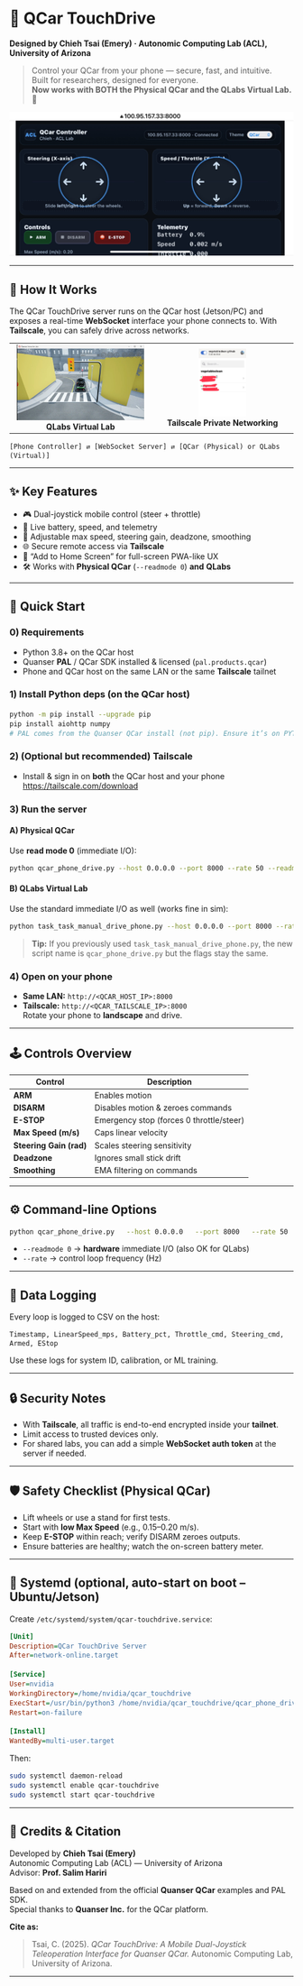 
# 🚗 QCar TouchDrive  
**Designed by Chieh Tsai (Emery) · Autonomic Computing Lab (ACL), University of Arizona**

> Control your QCar from your phone — secure, fast, and intuitive.  
> Built for researchers, designed for everyone.  
> **Now works with BOTH the Physical QCar and the QLabs Virtual Lab.** 🎉

![Mobile Controller UI](app.jpg)

---

## 🧩 How It Works
The QCar TouchDrive server runs on the QCar host (Jetson/PC) and exposes a real-time **WebSocket** interface your phone connects to. With **Tailscale**, you can safely drive across networks.

<div align="center">
<table>
<tr>
<td align="center" width="50%">
<img src="qlab.jpg" alt="QCar Virtual Lab Demo" width="95%"><br>
<b>QLabs Virtual Lab</b>
</td>
<td align="center" width="50%">
<img src="tailscale.jpg" alt="Tailscale Demo" width="35%"><br>
<b>Tailscale Private Networking</b>
</td>
</tr>
</table>
</div>

```
[Phone Controller] ⇄ [WebSocket Server] ⇄ [QCar (Physical) or QLabs (Virtual)]
```

---

## ✨ Key Features
- 🎮 Dual-joystick mobile control (steer + throttle)  
- 🔋 Live battery, speed, and telemetry  
- 🧠 Adjustable max speed, steering gain, deadzone, smoothing  
- 🌐 Secure remote access via **Tailscale**  
- 📱 “Add to Home Screen” for full-screen PWA-like UX  
- 🛠️ Works with **Physical QCar** (`--readmode 0`) **and** **QLabs**  

---

## 🚀 Quick Start

### 0) Requirements
- Python 3.8+ on the QCar host
- Quanser **PAL** / QCar SDK installed & licensed (`pal.products.qcar`)
- Phone and QCar host on the same LAN or the same **Tailscale** tailnet

### 1) Install Python deps (on the QCar host)
```bash
python -m pip install --upgrade pip
pip install aiohttp numpy
# PAL comes from the Quanser QCar install (not pip). Ensure it’s on PYTHONPATH.
```

### 2) (Optional but recommended) Tailscale
- Install & sign in on **both** the QCar host and your phone  
  https://tailscale.com/download

### 3) Run the server

#### A) **Physical QCar**
Use **read mode 0** (immediate I/O):
```bash
python qcar_phone_drive.py --host 0.0.0.0 --port 8000 --rate 50 --readmode 0 --log manual_drive_log.csv
```

#### B) **QLabs Virtual Lab**
Use the standard immediate I/O as well (works fine in sim):
```bash
python task_task_manual_drive_phone.py --host 0.0.0.0 --port 8000 --rate 50 --readmode 0
```

> **Tip:** If you previously used `task_task_manual_drive_phone.py`, the new script name is `qcar_phone_drive.py` but the flags stay the same.

### 4) Open on your phone
- **Same LAN:** `http://<QCAR_HOST_IP>:8000`  
- **Tailscale:** `http://<QCAR_TAILSCALE_IP>:8000`  
Rotate your phone to **landscape** and drive.

---

## 🕹️ Controls Overview
| Control | Description |
|---|---|
| **ARM** | Enables motion |
| **DISARM** | Disables motion & zeroes commands |
| **E-STOP** | Emergency stop (forces 0 throttle/steer) |
| **Max Speed (m/s)** | Caps linear velocity |
| **Steering Gain (rad)** | Scales steering sensitivity |
| **Deadzone** | Ignores small stick drift |
| **Smoothing** | EMA filtering on commands |

---

## ⚙️ Command-line Options
```bash
python qcar_phone_drive.py   --host 0.0.0.0   --port 8000   --rate 50   --log manual_drive_log.csv   --readmode 0
```
- `--readmode 0` → **hardware** immediate I/O (also OK for QLabs)
- `--rate` → control loop frequency (Hz)

---

## 🧪 Data Logging
Every loop is logged to CSV on the host:
```
Timestamp, LinearSpeed_mps, Battery_pct, Throttle_cmd, Steering_cmd, Armed, EStop
```
Use these logs for system ID, calibration, or ML training.

---

## 🔒 Security Notes
- With **Tailscale**, all traffic is end-to-end encrypted inside your **tailnet**.
- Limit access to trusted devices only.
- For shared labs, you can add a simple **WebSocket auth token** at the server if needed.

---

## 🛡️ Safety Checklist (Physical QCar)
- Lift wheels or use a stand for first tests.
- Start with **low Max Speed** (e.g., 0.15–0.20 m/s).
- Keep **E-STOP** within reach; verify DISARM zeroes outputs.
- Ensure batteries are healthy; watch the on-screen battery meter.

---

## 🧰 Systemd (optional, auto-start on boot – Ubuntu/Jetson)
Create `/etc/systemd/system/qcar-touchdrive.service`:
```ini
[Unit]
Description=QCar TouchDrive Server
After=network-online.target

[Service]
User=nvidia
WorkingDirectory=/home/nvidia/qcar_touchdrive
ExecStart=/usr/bin/python3 /home/nvidia/qcar_touchdrive/qcar_phone_drive.py --host 0.0.0.0 --port 8000 --rate 50 --readmode 0 --log /home/nvidia/qcar_touchdrive/manual_drive_log.csv
Restart=on-failure

[Install]
WantedBy=multi-user.target
```
Then:
```bash
sudo systemctl daemon-reload
sudo systemctl enable qcar-touchdrive
sudo systemctl start qcar-touchdrive
```

---

## 🙏 Credits & Citation
Developed by **Chieh Tsai (Emery)**  
Autonomic Computing Lab (ACL) — University of Arizona  
Advisor: **Prof. Salim Hariri**

Based on and extended from the official **Quanser QCar** examples and PAL SDK.  
Special thanks to **Quanser Inc.** for the QCar platform.

**Cite as:**
> Tsai, C. (2025). *QCar TouchDrive: A Mobile Dual-Joystick Teleoperation Interface for Quanser QCar.* Autonomic Computing Lab, University of Arizona.

---
